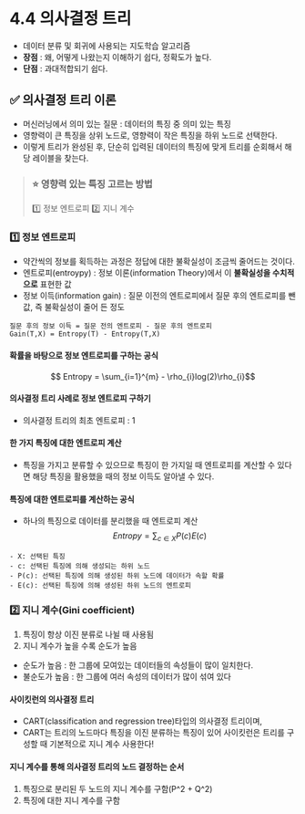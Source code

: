# 4.4 의사결정 트리
- 데이터 분류 및 회귀에 사용되는 지도학습 알고리즘
- **장점** : 왜, 어떻게 나왔는지 이해하기 쉽다, 정확도가 높다.
- **단점** : 과대적합되기 쉽다.

## ✅ 의사결정 트리 이론
- 머신러닝에서 의미 있는 질문 : 데이터의 특징 중 의미 있는 특징
- 영향력이 큰 특징을 상위 노드로, 영향력이 작은 특징을 하위 노드로 선택한다.
- 이렇게 트리가 완성된 후, 단순히 입력된 데이터의 특징에 맞게 트리를 순회해서 해당 레이블을 찾는다.

>### ⭐ 영향력 있는 특징 고르는 방법
>1️⃣ 정보 엔트로피
>2️⃣ 지니 계수

### 1️⃣  정보 엔트로피
- 약간씩의 정보를 획득하는 과정은 정답에 대한 불확실성이 조금씩 줄어드는 것이다.
- 엔트로피(entroypy) : 정보 이론(information Theory)에서 이 **불확실성을 수치적으로** 표현한 값
- 정보 이득(information gain) : 질문 이전의 엔트로피에서 질문 후의 엔트로피를 뺀 값, 즉 불확실성이 줄어 든 정도
```
질문 후의 정보 이득 = 질문 전의 엔트로피 - 질문 후의 엔트로피
Gain(T,X) = Entropy(T) - Entropy(T,X)
```
#### 확률을 바탕으로 정보 엔트로피를 구하는 공식
$$ Entropy = \sum_{i=1}^{m} - \rho_{i}log(2)\rho_{i}$$

#### 의사결정 트리 사례로 정보 엔트로피 구하기
- 의사결정 트리의 최초 엔트로피 : 1 

#### 한 가지 특징에 대한 엔트로피 계산
- 특징을 가지고 분류할 수 있으므로 특징이 한 가지일 때 엔트로피를 계산할 수 있다면 해당 특징을 활용했을 때의 정보 이득도 알아낼 수 있다.

#### 특징에 대한 엔트로피를 계산하는 공식
- 하나의 특징으로 데이터를 분리했을 때 엔트로피 계산
$$Entropy = \sum_{c \in X}P(c)E(c)$$
```
- X: 선택된 특징
- c: 선택된 특징에 의해 생성되는 하위 노드
- P(c): 선택된 특징에 의해 생성된 하위 노드에 데이터가 속할 확률
- E(c): 선택된 특징에 의해 생성된 하위 노드의 엔트로피
```

### 2️⃣ 지니 계수(Gini coefficient)
1. 특징이 항상 이진 분류로 나뉠 때 사용됨
2. 지니 계수가 높을 수록 순도가 높음
- 순도가 높음 : 한 그룹에 모여있는 데이터들의 속성들이 많이 일치한다.
- 불순도가 높음 : 한 그룹에 여러 속성의 데이터가 많이 섞여 있다

#### 사이킷런의 의사결정 트리
- CART(classification and regression tree)타입의 의사결정 트리이며,
- CART는 트리의 노드마다 특징을 이진 분류하는 특징이 있어 사이킷런은 트리를 구성할 때 기본적으로 지니 계수 사용한다!

#### 지니 계수를 통해 의사결정 트리의 노드 결정하는 순서
1. 특징으로 분리된 두 노드의 지니 계수를 구함(P^2 + Q^2)
2. 특징에 대한 지니 계수를 구함



